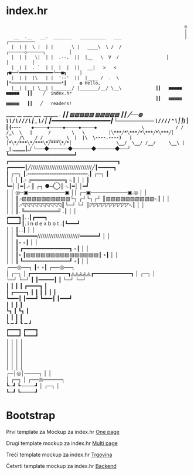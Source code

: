 # index.hr
                                                                        ◎                            
                                                                        │                            
       __  .__   __.  _______   __________   ___                        │                ┌────────── 
      |  | |  \ |  | |       \ |   ____\  \ /  /                 ┌──────◇──────┐         │           
      |  | |   \|  | |  .--.  ||  |__   \  V  /                  │             │         │           
      |  | |  . `  | |  |  |  ||   __|   >   <               ┏■──┘━━━━━━━━━━━━━└──■┓     │           
      |  | |  |\   | |  '--'  ||  |____ /  .  \              ┃*━━━━━━━━━━━━━━━━━━━*┃     ◍ Hello,    
      |__| |__| \__| |_______/ |_______/__/ \__\             ┃┃   ■■■■■   ■■■■■   ┃┃    ╱  index.hr  
                                                             ┃┃   ▩▩▩▩▩   ▩▩▩▩▩   ┃┃   ╱   readers!  
 ____    __    ____  ___      .______          _______.      ┃┃   ▧▧▧▧▧   ▧▧▧▧▧   ┃┃  ╱──◍           
 \   \  /  \  /   / /   \     |   _  \        /       |      ┃*━━━━━━━━━━━━━━━━━━━*┃     └────────── 
  \   \/    \/   / /  ^  \    |  |_)  |      |   (----`     ◆─────◆─────◆─────◆─────◆                
   \            / /  /_\  \   |      /        \   \         │╲***╱*╲***╱*╲***╱*╲***╱│                
    \    /\    / /  _____  \  |  |\  \----.----)   |        │*╲*╱***╲*╱***╲*╱***╲*╱*│                
     \__/  \__/ /__/     \__\ | _| `._____|_______/         └──◆─────◆─────◆─────◆──┘                
                                                             ┗━━━━━━━━━━━━━━━━━━━━━┛                 
                                                      ┏━━━━━━━━━━━━━━━━━━━━━━━━━━━━━━━━━━━┓          
                                                ┏━━━━━┃╱/////////////////////////////////╱┃━━━━━┓    
                                                ┃ ┌─┐ ┃.▫▫▫▫▫▫▫▫▫▫▫▫▫▫▫▫▫▫▫▫▫▫▫▫▫▫▫▫▫▫▫▫▫.┃ ┌─┐ ┃    
                                                ┃ │ │ ┃.▫          ╔═════════╗          ▫.┃ │ │ ┃    
                                                ┗━│ │━┃.▫          ║   ┌┐ ●─◯║          ▫.┃━│ │━┛    
                                                  │ │ ◎─▣──────────▣   ││  ┌─▣──────────▣.◎ │ │      
                                                  │ │ ┃.▫▧▧▧▧▧▧▧▧▧▧└┐ ┌┘└┐┌┘ ║▧▧▧▧▧▧▧▧▧▧▫.┃ │ │      
                                                  │ │ ┃.▫◹◹◹◹◹◹◹◹◹◹║└─┘  └┘  ║◸◸◸◸◸◸◸◸◸◸▫.┃ │ │      
                                                  │ │ ┃.           ╚═════════╝           .┃ │ │      
                                                 ┏━━━┓┃.                                 .┃┏━━━┓     
                                                 ┗━━━┛┃.     i  n  d  e  x  b  o  t      .┃┗━━━┛     
                                                  │ │ ┃.                                 .┃ │ │      
                                                  │ │ ┗━━━━━━///////////////////////━━━━━━┛ │ │      
                                                  │ │       ┃◦                     ◦┃       │ │      
                                                  │ │       ┃   ┏━━━━━━━━━━━━━━━┓  ◦┃       │ │      
                                                  │ │       ┃◦  ┃▤▤▤▤▤▤▤▤▤▤▤▤▤▤▤┃  ◦┃       │ │      
                                                  │ │       ┃   ┗━━━━━━━━━━━━━━━┛  ◦┃       │ │      
                                                ┌──◎──┐     ┃◦                     ◦┃     ┌──◎──┐    
                                                │ ┌─┐ │ ┏━━━━━━━━━━━━┓◬◬◬◬◬┏━━━━━━━━━━━━┓ │ ┌─┐ │    
                                                └─┘ └─┘ ┃            ┃━━━━━┃            ┃ └─┘ └─┘    
                                                        ┃          ┃ ┃     ┃   ┏━━━━┓   ┃            
                                                        ┃   ┏━━━━┓ ┃ ┃     ┃   ┃    ┃   ┃            
                                                        ┗━━━┃    ┃━━━┛     ┗━━━┃    ┃━━━┛            
                                                            ┃    ┃             ┃    ┃                
                                                            ┗┓   ┃             ┗┓   ┃                
                                                             ┃   ┃              ┃   ┃                
                                                             ┗ ━ ┛              ┗ ━ ┛                
                                                             ┏━━━┓              ┏━━━┓                
                                                             ┗━━━┛              ┗━━━┛                
                                                              │ │                │ │                 
                                                              │ │                │ │                 
                                                              │ │                │ │                 
                                                              │ │                │ │                 
                                                              │ │                │ │                 
                                                            ┌─│◎│────┐           │ │                 
                                                            │ ┌─┐    │         ┌──◎─────┐            
                                                            ┗─┛ ┗────┛         │ ┌─┐    │            
                                                                               ┗─┛ ┗────┛            
# Bootstrap   

Prvi template za Mockup za index.hr
<a class="btn btn-primary btn-xl js-scroll-trigger" role="button" href="https://amkyn.github.io/mojposao.net/ihr/">One page</a>
<p>
Drugi template mockup za index.hr
<a class="btn btn-primary btn-xl js-scroll-trigger" role="button" href="https://amkyn.github.io/mojposao.net/biz/">Multi page</a>
<p>
Treći template mockup za index.hr
<a class="btn btn-primary btn-xl js-scroll-trigger" role="button" href="https://amkyn.github.io/mojposao.net/des/">Trgovina</a>
<p>
Četvrti template mockup za index.hr
<a class="btn btn-primary btn-xl js-scroll-trigger" role="button" href="https://amkyn.github.io/mojposao.net/admin/">Backend</a>


